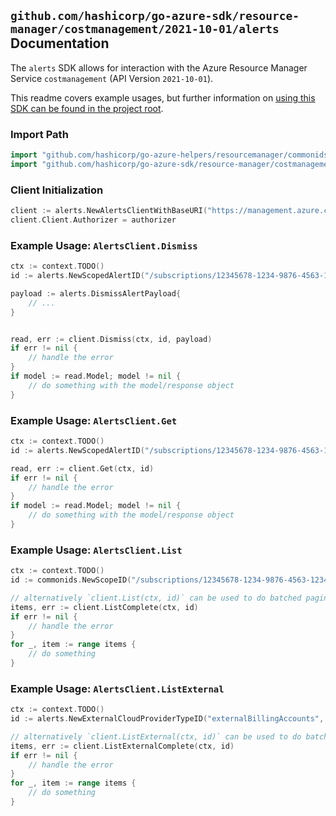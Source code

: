 
## `github.com/hashicorp/go-azure-sdk/resource-manager/costmanagement/2021-10-01/alerts` Documentation

The `alerts` SDK allows for interaction with the Azure Resource Manager Service `costmanagement` (API Version `2021-10-01`).

This readme covers example usages, but further information on [using this SDK can be found in the project root](https://github.com/hashicorp/go-azure-sdk/tree/main/docs).

### Import Path

```go
import "github.com/hashicorp/go-azure-helpers/resourcemanager/commonids"
import "github.com/hashicorp/go-azure-sdk/resource-manager/costmanagement/2021-10-01/alerts"
```


### Client Initialization

```go
client := alerts.NewAlertsClientWithBaseURI("https://management.azure.com")
client.Client.Authorizer = authorizer
```


### Example Usage: `AlertsClient.Dismiss`

```go
ctx := context.TODO()
id := alerts.NewScopedAlertID("/subscriptions/12345678-1234-9876-4563-123456789012/resourceGroups/some-resource-group", "alertIdValue")

payload := alerts.DismissAlertPayload{
	// ...
}


read, err := client.Dismiss(ctx, id, payload)
if err != nil {
	// handle the error
}
if model := read.Model; model != nil {
	// do something with the model/response object
}
```


### Example Usage: `AlertsClient.Get`

```go
ctx := context.TODO()
id := alerts.NewScopedAlertID("/subscriptions/12345678-1234-9876-4563-123456789012/resourceGroups/some-resource-group", "alertIdValue")

read, err := client.Get(ctx, id)
if err != nil {
	// handle the error
}
if model := read.Model; model != nil {
	// do something with the model/response object
}
```


### Example Usage: `AlertsClient.List`

```go
ctx := context.TODO()
id := commonids.NewScopeID("/subscriptions/12345678-1234-9876-4563-123456789012/resourceGroups/some-resource-group")

// alternatively `client.List(ctx, id)` can be used to do batched pagination
items, err := client.ListComplete(ctx, id)
if err != nil {
	// handle the error
}
for _, item := range items {
	// do something
}
```


### Example Usage: `AlertsClient.ListExternal`

```go
ctx := context.TODO()
id := alerts.NewExternalCloudProviderTypeID("externalBillingAccounts", "externalCloudProviderIdValue")

// alternatively `client.ListExternal(ctx, id)` can be used to do batched pagination
items, err := client.ListExternalComplete(ctx, id)
if err != nil {
	// handle the error
}
for _, item := range items {
	// do something
}
```
